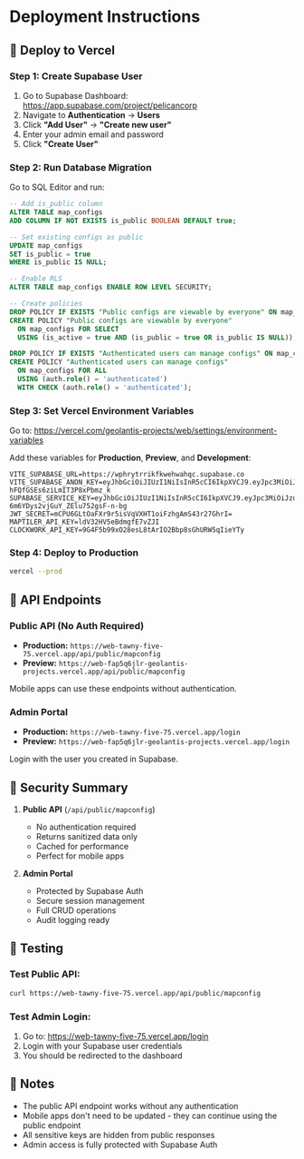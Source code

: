 # Deployment Instructions

## 🚀 Deploy to Vercel

### Step 1: Create Supabase User
1. Go to Supabase Dashboard: https://app.supabase.com/project/pelicancorp
2. Navigate to **Authentication** → **Users**
3. Click **"Add User"** → **"Create new user"**
4. Enter your admin email and password
5. Click **"Create User"**

### Step 2: Run Database Migration
Go to SQL Editor and run:
```sql
-- Add is_public column
ALTER TABLE map_configs 
ADD COLUMN IF NOT EXISTS is_public BOOLEAN DEFAULT true;

-- Set existing configs as public
UPDATE map_configs 
SET is_public = true 
WHERE is_public IS NULL;

-- Enable RLS
ALTER TABLE map_configs ENABLE ROW LEVEL SECURITY;

-- Create policies
DROP POLICY IF EXISTS "Public configs are viewable by everyone" ON map_configs;
CREATE POLICY "Public configs are viewable by everyone" 
  ON map_configs FOR SELECT 
  USING (is_active = true AND (is_public = true OR is_public IS NULL));

DROP POLICY IF EXISTS "Authenticated users can manage configs" ON map_configs;
CREATE POLICY "Authenticated users can manage configs" 
  ON map_configs FOR ALL 
  USING (auth.role() = 'authenticated')
  WITH CHECK (auth.role() = 'authenticated');
```

### Step 3: Set Vercel Environment Variables

Go to: https://vercel.com/geolantis-projects/web/settings/environment-variables

Add these variables for **Production**, **Preview**, and **Development**:

```
VITE_SUPABASE_URL=https://wphrytrrikfkwehwahqc.supabase.co
VITE_SUPABASE_ANON_KEY=eyJhbGciOiJIUzI1NiIsInR5cCI6IkpXVCJ9.eyJpc3MiOiJzdXBhYmFzZSIsInJlZiI6IndwaHJ5dHJyaWtma3dlaHdhaHFjIiwicm9sZSI6ImFub24iLCJpYXQiOjE3NTY1NTI5NzUsImV4cCI6MjA3MjEyODk3NX0.8E7_6gTc4guWSB2lI-hFQfGSEs6ziLmIT3P8xPbmz_k
SUPABASE_SERVICE_KEY=eyJhbGciOiJIUzI1NiIsInR5cCI6IkpXVCJ9.eyJpc3MiOiJzdXBhYmFzZSIsInJlZiI6IndwaHJ5dHJyaWtma3dlaHdhaHFjIiwicm9sZSI6InNlcnZpY2Vfcm9sZSIsImlhdCI6MTc1NjU1Mjk3NSwiZXhwIjoyMDcyMTI4OTc1fQ.gqZvkZAhCP9jk-6m6YDys2vjGuY_ZElu752gsF-n-bg
JWT_SECRET=mCPU6GLtOaFXr9r5isVqVXHT1oiFzhgAmS43r27GhrI=
MAPTILER_API_KEY=ldV32HV5eBdmgfE7vZJI
CLOCKWORK_API_KEY=9G4F5b99xO28esL8tArIO2Bbp8sGhURW5qIieYTy
```

### Step 4: Deploy to Production

```bash
vercel --prod
```

## 📱 API Endpoints

### Public API (No Auth Required)
- **Production:** `https://web-tawny-five-75.vercel.app/api/public/mapconfig`
- **Preview:** `https://web-fap5q6jlr-geolantis-projects.vercel.app/api/public/mapconfig`

Mobile apps can use these endpoints without authentication.

### Admin Portal
- **Production:** `https://web-tawny-five-75.vercel.app/login`
- **Preview:** `https://web-fap5q6jlr-geolantis-projects.vercel.app/login`

Login with the user you created in Supabase.

## 🔐 Security Summary

1. **Public API** (`/api/public/mapconfig`)
   - No authentication required
   - Returns sanitized data only
   - Cached for performance
   - Perfect for mobile apps

2. **Admin Portal** 
   - Protected by Supabase Auth
   - Secure session management
   - Full CRUD operations
   - Audit logging ready

## 🧪 Testing

### Test Public API:
```bash
curl https://web-tawny-five-75.vercel.app/api/public/mapconfig
```

### Test Admin Login:
1. Go to: https://web-tawny-five-75.vercel.app/login
2. Login with your Supabase user credentials
3. You should be redirected to the dashboard

## 📝 Notes

- The public API endpoint works without any authentication
- Mobile apps don't need to be updated - they can continue using the public endpoint
- All sensitive keys are hidden from public responses
- Admin access is fully protected with Supabase Auth